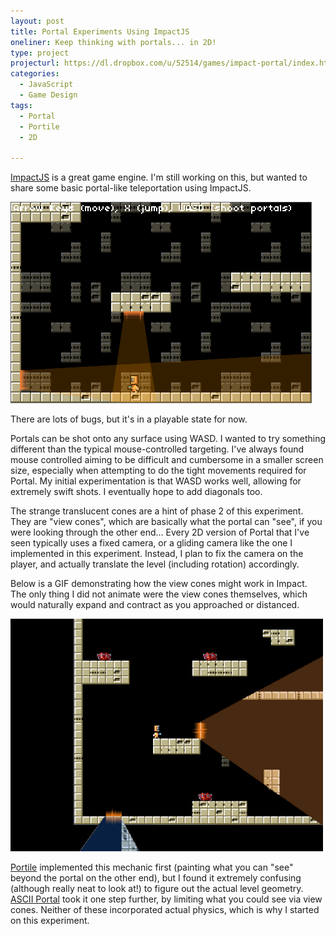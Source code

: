 ```yaml
---
layout: post
title: Portal Experiments Using ImpactJS
oneliner: Keep thinking with portals... in 2D!
type: project
projecturl: https://dl.dropbox.com/u/52514/games/impact-portal/index.html
categories:
  - JavaScript
  - Game Design
tags:
  - Portal
  - Portile
  - 2D

---
```


[ImpactJS][] is a great game engine. I'm still working on this, but wanted to share some basic portal-like teleportation using ImpactJS. 

![Portals are surprisingly tough!](/images/impact-portal.png)

There are lots of bugs, but it's in a playable state for now.

Portals can be shot onto any surface using WASD. I wanted to try something different than the typical mouse-controlled targeting. I've always found mouse controlled aiming to be difficult and cumbersome in a smaller screen size, especially when attempting to do the tight movements required for Portal. My initial experimentation is that WASD works well, allowing for extremely swift shots. I eventually hope to add diagonals too.

The strange translucent cones are a hint of phase 2 of this experiment. They are "view cones", which are basically what the portal can "see", if you were looking through the other end... Every 2D version of Portal that I've seen typically uses a fixed camera, or a gliding camera like the one I implemented in this experiment. Instead, I plan to fix the camera on the player, and actually translate the level (including rotation) accordingly. 

Below is a GIF demonstrating how the view cones might work in Impact. The only thing I did not animate were the view cones themselves, which would naturally expand and contract as you approached or distanced.

![Hopefully this helps explain](/images/traversal_mockup.gif)

[Portile][] implemented this mechanic first (painting what you can "see" beyond the portal on the other end), but I found it extremely confusing (although really neat to look at!) to figure out the actual level geometry. [ASCII Portal][] took it one step further, by limiting what you could see via view cones. Neither of these incorporated actual physics, which is why I started on this experiment.


[ImpactJS]: http://impactjs.com/
[Portile]: http://www.increpare.com/2008/11/portile/
[ASCII Portal]: http://cymonsgames.com/asciiportal/